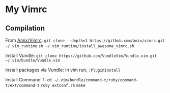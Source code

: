 # My Vimrc

## Compilation
From [Amix/Vimrc](https://github.com/amix/vimrc):
`git clone --depth=1 https://github.com/amix/vimrc.git ~/.vim_runtime`
`sh ~/.vim_runtime/install_awesome_vimrc.sh`

Install Vundle:
`git clone https://github.com/VundleVim/Vundle.vim.git ~/.vim/bundle/Vundle.vim`

Install packages via Vundle:
In vim run, `:PluginInstall`

Install Command T:
`cd ~/.vim/bundle/command-t/ruby/command-t/ext/command-t`
`ruby extconf.rb`
`make`
